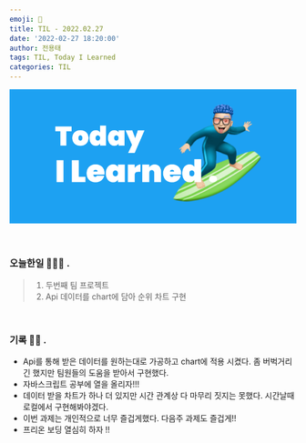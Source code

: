 ```yaml
---
emoji: 🌊
title: TIL - 2022.02.27
date: '2022-02-27 18:20:00'
author: 전용태
tags: TIL, Today I Learned
categories: TIL
---
```


![TIL.png](TIL.png)

<br />

### 오늘한일 👨🏻‍💻 .

> 1. 두번째 팀 프로젝트
> 2. Api 데이터를 chart에 담아 순위 차트 구현

<br />

### 기록 ✍🏻 .

- Api를 통해 받은 데이터를 원하는대로 가공하고 chart에 적용 시켰다. 좀 버벅거리긴 했지만 팀원들의 도움을 받아서 구현했다.
- 자바스크립트 공부에 열을 올리자!!!
- 데이터 받을 차트가 하나 더 있지만 시간 관계상 다 마무리 짓지는 못했다. 시간날때 로컬에서 구현해봐야겠다.
- 이번 과제는 개인적으로 너무 즐겁게했다. 다음주 과제도 즐겁게!!
- 프리온 보딩 열심히 하자 !!

<br />
<br />
